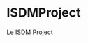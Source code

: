 # ISDMProject
Le ISDM Project

[logo]: https://github.com/SirDickensBottomskew/ISDMProject/blob/master/IMG/utslogo.jpg "Logo Title Text 2"
